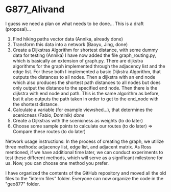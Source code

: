 # G877_Alivand

I guess we need a plan on what needs to be done...
This is a draft (proposal)...

1. Find hiking paths vector data (Annika, already done)
2. Transform this data into a network (Baoyu, Jing, done)
4. Create a Dijkstras Algorithm for shortest distance, with some dummy data for testing (Annika)
   I have now added the file graph_routing.py, which is basically an extension of graph.py. There are dijkstra algorithms for the graph   implemented through the adjacency list and the edge list. For these both I implemented a basic Dijkstra Algorithm, that outputs the distances to all nodes. Then a dijkstra with an end node which also produces the shortest path distances to all nodes but does only output the distance to the specified end node. Then there is the dijkstra with end node and path. This is the same algorithm as before, but it also outputs the path taken in order to get to the end_node with the shortest distance.
6. Calculate a variable (for example viewshed...), that determines the scenicness (Fabio, Dominik) *done*
7. Create a Dijkstras with the scenicness as weights (to do later)
8. Choose some sample points to calculate our routes (to do later)
=> Compare these routes (to do later)

Network usage instructions:
In the process of creating the graph, we utilize three methods: adjacency list, edge list, and adjacent matrix. As Ross mentioned, if we have additional time later, we can conduct experiments to test these different methods, which will serve as a significant milestone for us. Now, you can choose one method you prefer.

I have organized the contents of the GitHub repository and moved all the old files to the "interm files" folder. Everyone can now organize the code in the "geo877" folder. 
